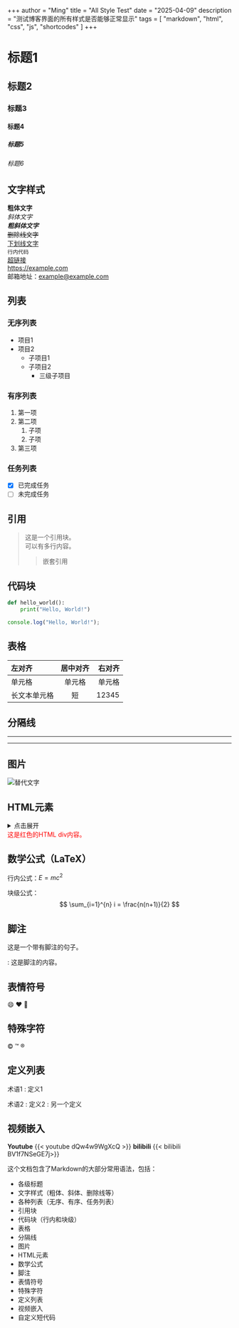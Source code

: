 +++
author = "Ming"
title = "All Style Test"
date = "2025-04-09"
description = "测试博客界面的所有样式是否能够正常显示"
tags = [
    "markdown",
    "html",
    "css",
    "js",
    "shortcodes"
]
+++

# 标题1
## 标题2
### 标题3
#### 标题4
##### 标题5
###### 标题6

## 文字样式

**粗体文字**  
*斜体文字*  
***粗斜体文字***  
~~删除线文字~~  
<u>下划线文字</u>  
`行内代码`  
[超链接](https://example.com)  
<https://example.com>  
邮箱地址：<example@example.com>

## 列表

### 无序列表
- 项目1
- 项目2
  - 子项目1
  - 子项目2
    - 三级子项目

### 有序列表
1. 第一项
2. 第二项
   1. 子项
   2. 子项
3. 第三项

### 任务列表
- [x] 已完成任务
- [ ] 未完成任务

## 引用

> 这是一个引用块。  
> 可以有多行内容。
>
> > 嵌套引用

## 代码块

```python
def hello_world():
    print("Hello, World!")
```

```javascript
console.log("Hello, World!");
```

## 表格

| 左对齐 | 居中对齐 | 右对齐 |
|:-------|:-------:|-------:|
| 单元格 | 单元格  | 单元格 |
| 长文本单元格 | 短 | 12345 |

## 分隔线

---

***

## 图片

![替代文字](https://matuimg.com/i/2025/04/09/113qmar.jpg "标题")

## HTML元素

<details>
<summary>点击展开</summary>
这里是隐藏的内容。
</details>

<div style="color: red;">
这是红色的HTML div内容。
</div>

## 数学公式（LaTeX）

行内公式：$E=mc^2$

块级公式：
$$
\sum_{i=1}^{n} i = \frac{n(n+1)}{2}
$$

## 脚注

这是一个带有脚注的句子。

: 这是脚注的内容。

## 表情符号

:smile: :heart: :rocket:

## 特殊字符

&copy; &trade; &reg;

## 定义列表

术语1
: 定义1

术语2
: 定义2
: 另一个定义

## 视频嵌入
**Youtube**
{{< youtube dQw4w9WgXcQ >}}
**bilibili**
{{< bilibili BV1f7NSeGE7j>}}


这个文档包含了Markdown的大部分常用语法，包括：
- 各级标题
- 文字样式（粗体、斜体、删除线等）
- 各种列表（无序、有序、任务列表）
- 引用块
- 代码块（行内和块级）
- 表格
- 分隔线
- 图片
- HTML元素
- 数学公式
- 脚注
- 表情符号
- 特殊字符
- 定义列表
- 视频嵌入
- 自定义短代码